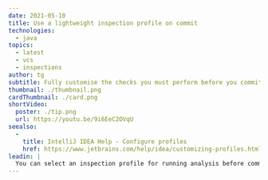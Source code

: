 ```yaml
---
date: 2021-05-10
title: Use a lightweight inspection profile on commit
technologies:
  - java
topics:
  - latest
  - vcs
  - inspections
author: tg
subtitle: Fully customise the checks you must perform before you commit your changes to version control
thumbnail: ./thumbnail.png
cardThumbnail: ./card.png
shortVideo:
  poster: ./tip.png
  url: https://youtu.be/9i6EeC2OVqU
seealso:
  - 
    title: IntelliJ IDEA Help - Configure profiles
    href: https://www.jetbrains.com/help/idea/customizing-profiles.html
leadin: |
  You can select an inspection profile for running analysis before commit. Using an inspection profile with a much smaller number of checks, for example only Java errors and warnings, can run much faster than our full inspection profile and prevent us from committing breaking changes.
---
```


